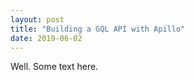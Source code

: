 ```yaml
---
layout: post
title: "Building a GQL API with Apillo"
date: 2019-06-02
---
```


Well. Some text here.
